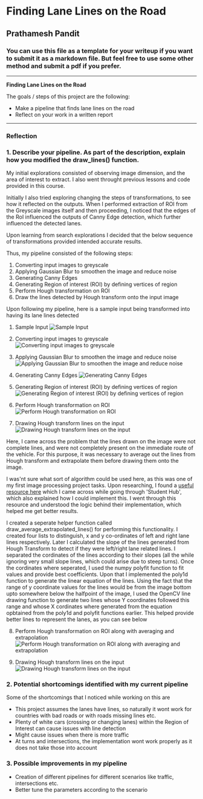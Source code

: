 # **Finding Lane Lines on the Road** 

## Prathamesh Pandit

### You can use this file as a template for your writeup if you want to submit it as a markdown file. But feel free to use some other method and submit a pdf if you prefer.

---

**Finding Lane Lines on the Road**

The goals / steps of this project are the following:
* Make a pipeline that finds lane lines on the road
* Reflect on your work in a written report


---

### Reflection

### 1. Describe your pipeline. As part of the description, explain how you modified the draw_lines() function.

My initial explorations consisted of observing image dimension, and the area of interest to extract. I also went throught previous lessons and code provided in this course.

Initially I also tried exploring changing the steps of transformations, to see how it reflected on the outputs. When I performed extraction of ROI from the Greyscale images itself and then proceeding, I noticed that the edges of the RoI influenced the outputs of Canny Edge detection, which further influenced the detected lanes.

Upon learning from search explorations I decided that the below sequence of transformations provided intended accurate results.

Thus, my pipeline consisted of the following steps:
1. Converting input images to greyscale
2. Applying Gaussian Blur to smoothen the image and reduce noise
3. Generating Canny Edges
4. Generating Region of interest (ROI) by defining vertices of region
5. Perform Hough transformation on ROI
6. Draw the lines detected by Hough transform onto the input image

Upon following my pipeline, here is a sample input being transformed into having its lane lines detected
1. Sample Input
![Sample Input](./test_images/whiteCarLaneSwitch.jpg)

2. Converting input images to greyscale
![Converting input images to greyscale](./test_images_output/whiteCarLaneSwitch-gray.jpg)

3. Applying Gaussian Blur to smoothen the image and reduce noise
![Applying Gaussian Blur to smoothen the image and reduce noise](./test_images_output/whiteCarLaneSwitch-gblur.jpg)

4. Generating Canny Edges
![Generating Canny Edges](./test_images_output/whiteCarLaneSwitch-canny.jpg)

5. Generating Region of interest (ROI) by defining vertices of region
![Generating Region of interest (ROI) by defining vertices of region](./test_images_output/whiteCarLaneSwitch-roi.jpg)

6. Perform Hough transformation on ROI
![Perform Hough transformation on ROI](./test_images_output/whiteCarLaneSwitch-hough-standard.jpg)

7. Drawing Hough transform lines on the input
![Drawing Hough transform lines on the input](./test_images_output/whiteCarLaneSwitch-with-edges-standard.jpg)

Here, I came across the problem that the lines drawn on the image were not complete lines, and were not completely present on the immediate route of the vehicle.
For this purpose, it was necessary to average out the lines from Hough transform and extrapolate them before drawing them onto the image.

I was'nt sure what sort of algorithm could be used here, as this was one of my first image processing project tasks. Upon researching, I found a [useful resource here](https://medium.com/@mrhwick/simple-lane-detection-with-opencv-bfeb6ae54ec0) which I came across while going through 'Student Hub', which also explained how I could implement this. I went through this resource and understood the logic behind their implementation, which helped me get better results.

I created a seperate helper function called draw_average_extrapolated_lines() for performing this functionality. I created four lists to distinguish, x and y co-ordinates of left and right lane lines respectively. Later I calculated the slope of the lines generated from Hough Transform to detect if they were left/right lane related lines. I separated the cordinates of the lines according to their slopes (all the while ignoring very small slope lines, which could arise due to steep turns). Once the cordinates where seperated, I used the numpy polyfit function to fit values and provide best coefficients. Upon that I implemented the poly1d function to generate the linear equation of the lines. Using the fact that the range of y coordinate values for the lines would be from the image bottom upto somewhere below the halfpoint of the image, I used the OpenCV line drawing function to generate two lines whose Y coordinates followed this range and whose X cordinates where generated from the equation opbtained from the poly1d and polyfit functions earlier. This helped provide better lines to represent the lanes, as you can see below

8. Perform Hough transformation on ROI along with averaging and extrapolation
![Perform Hough transformation on ROI along with averaging and extrapolation](./test_images_output/whiteCarLaneSwitch-hough.jpg)

9. Drawing Hough transform lines on the input
![Drawing Hough transform lines on the input](./test_images_output/whiteCarLaneSwitch-with-edges.jpg)



### 2. Potential shortcomings identified with my current pipeline

Some of the shortcomings that I noticed while working on this are

* This project assumes the lanes have lines, so naturally it wont work for countries with bad roads or with roads missing lines etc.
* Plenty of white cars (crossing or changing lanes) within the Region of Interest can cause issues with line detection
* Might cause issues when there is more traffic
* At turns and intersections, the implementation wont work properly as it does not take those into account

### 3. Possible improvements in my pipeline

* Creation of different pipelines for different scenarios like traffic, intersections etc.
* Better tune the parameters according to the scenario